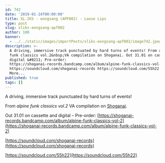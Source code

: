 ```yaml
---
id: 742
date: '2019-01-24T00:00:00'
title: XL.IKS - eongsang (APF002) - Loose Lips
type: post
slug: xliks-eongsang-apf002
author: 100
banner:
  - ../../static/images/importPosts/xliks-eongsang-apf002/image742.jpeg
description: >-
  A driving, immersive track punctuated by hard turns of events! From alpine
  funk classics vol.2&nbsp;VA compilation on Shoganai. Out 31.01 on cassette and
  digital &#8211; Pre-order:
  https://shoganai-records.bandcamp.com/album/alpine-funk-classics-vol-2
  https://soundcloud.com/shoganai-records https://soundcloud.com/55h22 [...]Read
  More...
published: true
tags: []
---
```

A driving, immersive track punctuated by hard turns of events!

From _alpine funk classics vol.2_ VA compilation on [Shoganai](https://bit.ly/SHGN-BC).

Out 31.01 on cassette and digital – Pre-order: [https://shoganai-records.bandcamp.com/album/alpine-funk-classics-vol-2](https://shoganai-records.bandcamp.com/album/alpine-funk-classics-vol-2)

[https://soundcloud.com/shoganai-records](https://soundcloud.com/shoganai-records)

[https://soundcloud.com/55h22](https://soundcloud.com/55h22)